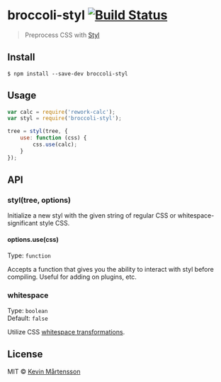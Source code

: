 # broccoli-styl [![Build Status](http://img.shields.io/travis/kevva/broccoli-styl.svg?style=flat)](https://travis-ci.org/kevva/broccoli-styl)

> Preprocess CSS with [Styl](https://github.com/visionmedia/styl)


## Install

```
$ npm install --save-dev broccoli-styl
```


## Usage

```js
var calc = require('rework-calc');
var styl = require('broccoli-styl');

tree = styl(tree, {
	use: function (css) {
		css.use(calc);
	}
});
```


## API

### styl(tree, options)

Initialize a new styl with the given string of regular CSS or whitespace-significant style CSS.

#### options.use(css)

Type: `function`

Accepts a function that gives you the ability to interact with styl before
compiling. Useful for adding on plugins, etc.

### whitespace

Type: `boolean`  
Default: `false`

Utilize CSS [whitespace transformations](https://github.com/visionmedia/styl#whitespace-significant-syntax).


## License

MIT © [Kevin Mårtensson](https://github.com/kevva)
